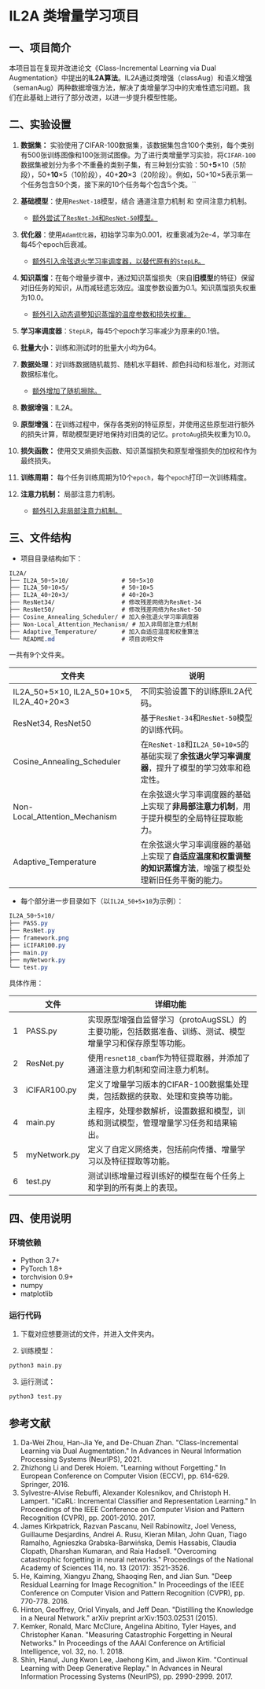 

# IL2A 类增量学习项目

## 一、项目简介

本项目旨在复现并改进论文《Class-Incremental Learning via Dual Augmentation》中提出的**IL2A算法**。IL2A通过类增强（classAug）和语义增强（semanAug）两种数据增强方法，解决了类增量学习中的灾难性遗忘问题。我们在此基础上进行了部分改进，以进一步提升模型性能。

## 二、实验设置

1. **数据集：** 实验使用了CIFAR-100数据集，该数据集包含100个类别，每个类别有500张训练图像和100张测试图像。为了进行类增量学习实验，将`CIFAR-100` 数据集被划分为多个不重叠的类别子集，有三种划分实验：50+**5**×10（5阶段），50+**10**×5（10阶段），40+**20**×3（20阶段）。例如，50+10×5表示第一个任务包含50个类，接下来的10个任务每个包含5个类。``
2. **基础模型**：使用`ResNet-18`模型，结合 通道注意力机制 和 空间注意力机制。
   - <u>额外尝试了`ResNet-34`和`ResNet-50`模型。</u>
3. **优化器**：使用`Adam优化器`，初始学习率为0.001，权重衰减为2e-4，学习率在每45个epoch后衰减。
   - <u>额外引入余弦退火学习率调度器，以替代原有的`StepLR`。</u>

4. **知识蒸馏**：在每个增量步骤中，通过知识蒸馏损失（来自**旧模型**的特征）保留对旧任务的知识，从而减轻遗忘效应。温度参数设置为0.1。知识蒸馏损失权重为10.0。
   - <u>额外引入动态调整知识蒸馏的温度参数和损失权重。</u>

5. **学习率调度器**：`StepLR`，每45个epoch学习率减少为原来的0.1倍。

6. **批量大小**：训练和测试时的批量大小均为64。

7. **数据处理**：对训练数据随机裁剪、随机水平翻转、颜色抖动和标准化，对测试数据标准化。
   - <u>额外增加了随机擦除。</u>

8. **数据增强**：IL2A。

9. **原型增强**：在训练过程中，保存各类别的特征原型，并使用这些原型进行额外的损失计算，帮助模型更好地保持对旧类的记忆。`protoAug`损失权重为10.0。

10. **损失函数：** 使用交叉熵损失函数、知识蒸馏损失和原型增强损失的加权和作为最终损失。

11. **训练周期：** 每个任务训练周期为10个`epoch`，每个`epoch`打印一次训练精度。

12. **注意力机制：** 局部注意力机制。
    - <u>额外引入非局部注意力机制。</u>



## 三、文件结构

- 项目目录结构如下：

```css
IL2A/
├── IL2A_50+5×10/               # 50+5×10
├── IL2A_50+10×5/               # 50+10×5
├── IL2A_40+20×3/               # 40+20×3
├── ResNet34/                   # 修改残差网络为ResNet-34
├── ResNet50/                   # 修改残差网络为ResNet-50
├── Cosine_Annealing_Scheduler/ # 加入余弦退火学习率调度器
├── Non-Local_Attention_Mechanism/ # 加入非局部注意力机制
├── Adaptive_Temperature/       # 加入自适应温度和权重算法
└── README.md                   # 项目说明文件
```

一共有9个文件夹。

| 文件夹                                   | 说明                                                         |
| ---------------------------------------- | ------------------------------------------------------------ |
| IL2A_50+5×10, IL2A_50+10×5, IL2A_40+20×3 | 不同实验设置下的训练原IL2A代码。                             |
| ResNet34, ResNet50                       | 基于`ResNet-34`和`ResNet-50`模型的训练代码。                 |
| Cosine_Annealing_Scheduler               | 在`ResNet-18`和`IL2A_50+10×5`的基础实现了**余弦退火学习率调度器**，提升了模型的学习效率和稳定性。 |
| Non-Local_Attention_Mechanism            | 在余弦退火学习率调度器的基础上实现了**非局部注意力机制**，用于提升模型的全局特征提取能力。 |
| Adaptive_Temperature                     | 在余弦退火学习率调度器的基础上实现了**自适应温度和权重调整的知识蒸馏方法**，增强了模型处理新旧任务平衡的能力。 |

- 每个部分进一步目录如下（以`IL2A_50+5×10`为示例）：

```css
IL2A_50+5×10/
├── PASS.py
├── ResNet.py
├── framework.png
├── iCIFAR100.py
├── main.py
├── myNetwork.py
└── test.py
```

具体作用：

|      | 文件         | 详细功能                                                     |
| ---- | ------------ | ------------------------------------------------------------ |
| 1    | PASS.py      | 实现原型增强自监督学习（protoAugSSL）的主要功能，包括数据准备、训练、测试、模型增量学习和保存原型等功能。 |
| 2    | ResNet.py    | 使用`resnet18_cbam`作为特征提取器，并添加了通道注意力机制和空间注意力机制。 |
| 3    | iCIFAR100.py | 定义了增量学习版本的CIFAR-100数据集处理类，包括数据的获取、处理和变换等功能。 |
| 4    | main.py      | 主程序，处理参数解析，设置数据和模型，训练和测试模型，管理增量学习任务和结果输出。 |
| 5    | myNetwork.py | 定义了自定义网络类，包括前向传播、增量学习以及特征提取等功能。 |
| 6    | test.py      | 测试训练增量过程训练好的模型在每个任务上和学到的所有类上的表现。 |

## 四、使用说明

### 环境依赖

- Python 3.7+
- PyTorch 1.8+
- torchvision 0.9+
- numpy
- matplotlib

### 运行代码

1. 下载对应想要测试的文件，并进入文件夹内。

2. 训练模型：

```bash
python3 main.py
```

3. 运行测试：

```bash
python3 test.py
```

## 参考文献

1. Da-Wei Zhou, Han-Jia Ye, and De-Chuan Zhan. "Class-Incremental Learning via Dual Augmentation." In Advances in Neural Information Processing Systems (NeurIPS), 2021.
2. Zhizhong Li and Derek Hoiem. "Learning without Forgetting." In European Conference on Computer Vision (ECCV), pp. 614-629. Springer, 2016.
3. Sylvestre-Alvise Rebuffi, Alexander Kolesnikov, and Christoph H. Lampert. "iCaRL: Incremental Classifier and Representation Learning." In Proceedings of the IEEE Conference on Computer Vision and Pattern Recognition (CVPR), pp. 2001-2010. 2017.
4. James Kirkpatrick, Razvan Pascanu, Neil Rabinowitz, Joel Veness, Guillaume Desjardins, Andrei A. Rusu, Kieran Milan, John Quan, Tiago Ramalho, Agnieszka Grabska-Barwińska, Demis Hassabis, Claudia Clopath, Dharshan Kumaran, and Raia Hadsell. "Overcoming catastrophic forgetting in neural networks." Proceedings of the National Academy of Sciences 114, no. 13 (2017): 3521-3526.
5. He, Kaiming, Xiangyu Zhang, Shaoqing Ren, and Jian Sun. "Deep Residual Learning for Image Recognition." In Proceedings of the IEEE Conference on Computer Vision and Pattern Recognition (CVPR), pp. 770-778. 2016.
6. Hinton, Geoffrey, Oriol Vinyals, and Jeff Dean. "Distilling the Knowledge in a Neural Network." arXiv preprint arXiv:1503.02531 (2015).
7. Kemker, Ronald, Marc McClure, Angelina Abitino, Tyler Hayes, and Christopher Kanan. "Measuring Catastrophic Forgetting in Neural Networks." In Proceedings of the AAAI Conference on Artificial Intelligence, vol. 32, no. 1. 2018.
8. Shin, Hanul, Jung Kwon Lee, Jaehong Kim, and Jiwon Kim. "Continual Learning with Deep Generative Replay." In Advances in Neural Information Processing Systems (NeurIPS), pp. 2990-2999. 2017.

